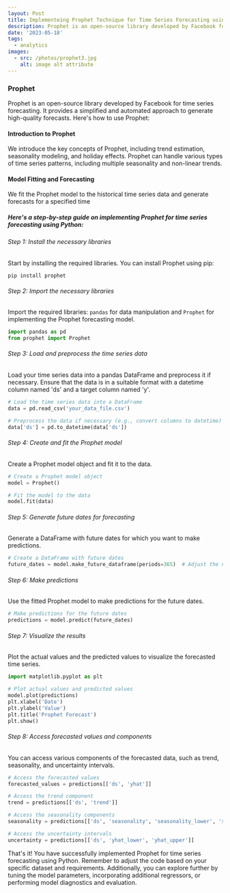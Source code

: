 ```yaml
---
layout: Post
title: Implementeing Prophet Technique for Time Series Forecasting using Python
description: Prophet is an open-source library developed by Facebook for time series forecasting. It provides a simplified and automated approach to generate high-quality forecasts.
date: '2023-05-18'
tags:
  - analytics
images:
  - src: /photos/prophet3.jpg
    alt: image alt attribute
---
```


### Prophet
Prophet is an open-source library developed by Facebook for time series forecasting. It provides a simplified and automated approach to generate high-quality forecasts. Here's how to use Prophet:

#### Introduction to Prophet
We introduce the key concepts of Prophet, including trend estimation, seasonality modeling, and holiday effects. Prophet can handle various types of time series patterns, including multiple seasonality and non-linear trends.

#### Model Fitting and Forecasting
We fit the Prophet model to the historical time series data and generate forecasts for a specified time

##### Here's a step-by-step guide on implementing Prophet for time series forecasting using Python:

###### Step 1: Install the necessary libraries

Start by installing the required libraries. You can install Prophet using pip:

```
pip install prophet
```

###### Step 2: Import the necessary libraries

Import the required libraries: `pandas` for data manipulation and `Prophet` for implementing the Prophet forecasting model.

```python showLineNumbers
import pandas as pd
from prophet import Prophet
```

###### Step 3: Load and preprocess the time series data

Load your time series data into a pandas DataFrame and preprocess it if necessary. Ensure that the data is in a suitable format with a datetime column named 'ds' and a target column named 'y'.

```python showLineNumbers
# Load the time series data into a DataFrame
data = pd.read_csv('your_data_file.csv')

# Preprocess the data if necessary (e.g., convert columns to datetime)
data['ds'] = pd.to_datetime(data['ds'])
```

###### Step 4: Create and fit the Prophet model

Create a Prophet model object and fit it to the data.

```python showLineNumbers
# Create a Prophet model object
model = Prophet()

# Fit the model to the data
model.fit(data)
```

###### Step 5: Generate future dates for forecasting

Generate a DataFrame with future dates for which you want to make predictions.

```python showLineNumbers
# Create a DataFrame with future dates
future_dates = model.make_future_dataframe(periods=365)  # Adjust the number of future dates as needed
```

###### Step 6: Make predictions

Use the fitted Prophet model to make predictions for the future dates.

```python showLineNumbers
# Make predictions for the future dates
predictions = model.predict(future_dates)
```

###### Step 7: Visualize the results

Plot the actual values and the predicted values to visualize the forecasted time series.

```python showLineNumbers
import matplotlib.pyplot as plt

# Plot actual values and predicted values
model.plot(predictions)
plt.xlabel('Date')
plt.ylabel('Value')
plt.title('Prophet Forecast')
plt.show()
```

###### Step 8: Access forecasted values and components

You can access various components of the forecasted data, such as trend, seasonality, and uncertainty intervals.

```python showLineNumbers
# Access the forecasted values
forecasted_values = predictions[['ds', 'yhat']]

# Access the trend component
trend = predictions[['ds', 'trend']]

# Access the seasonality components
seasonality = predictions[['ds', 'seasonality', 'seasonality_lower', 'seasonality_upper']]

# Access the uncertainty intervals
uncertainty = predictions[['ds', 'yhat_lower', 'yhat_upper']]
```

That's it! You have successfully implemented Prophet for time series forecasting using Python. Remember to adjust the code based on your specific dataset and requirements. Additionally, you can explore further by tuning the model parameters, incorporating additional regressors, or performing model diagnostics and evaluation.